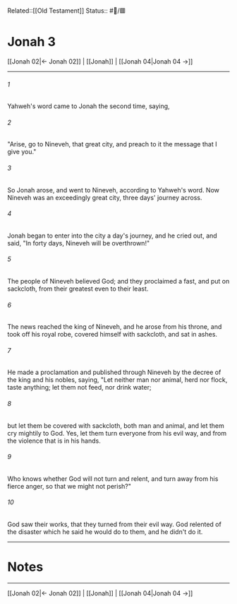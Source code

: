 Related::[[Old Testament]]
Status:: #📖/🟥
# Jonah 3

[[Jonah 02|← Jonah 02]] | [[Jonah]] | [[Jonah 04|Jonah 04 →]]
***



###### 1 
Yahweh's word came to Jonah the second time, saying, 

###### 2 
"Arise, go to Nineveh, that great city, and preach to it the message that I give you." 

###### 3 
So Jonah arose, and went to Nineveh, according to Yahweh's word. Now Nineveh was an exceedingly great city, three days' journey across. 

###### 4 
Jonah began to enter into the city a day's journey, and he cried out, and said, "In forty days, Nineveh will be overthrown!" 

###### 5 
The people of Nineveh believed God; and they proclaimed a fast, and put on sackcloth, from their greatest even to their least. 

###### 6 
The news reached the king of Nineveh, and he arose from his throne, and took off his royal robe, covered himself with sackcloth, and sat in ashes. 

###### 7 
He made a proclamation and published through Nineveh by the decree of the king and his nobles, saying, "Let neither man nor animal, herd nor flock, taste anything; let them not feed, nor drink water; 

###### 8 
but let them be covered with sackcloth, both man and animal, and let them cry mightily to God. Yes, let them turn everyone from his evil way, and from the violence that is in his hands. 

###### 9 
Who knows whether God will not turn and relent, and turn away from his fierce anger, so that we might not perish?" 

###### 10 
God saw their works, that they turned from their evil way. God relented of the disaster which he said he would do to them, and he didn't do it.

---
# Notes


***
[[Jonah 02|← Jonah 02]] | [[Jonah]] | [[Jonah 04|Jonah 04 →]]
